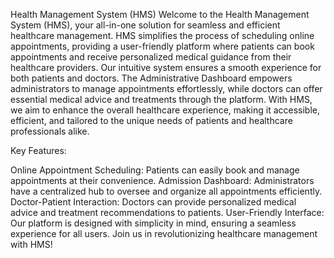 Health Management System (HMS)
Welcome to the Health Management System (HMS), your all-in-one solution for seamless and efficient healthcare management. HMS simplifies the process of scheduling online appointments, providing a user-friendly platform where patients can book appointments and receive personalized medical guidance from their healthcare providers. Our intuitive system ensures a smooth experience for both patients and doctors. The Administrative Dashboard empowers administrators to manage appointments effortlessly, while doctors can offer essential medical advice and treatments through the platform. With HMS, we aim to enhance the overall healthcare experience, making it accessible, efficient, and tailored to the unique needs of patients and healthcare professionals alike.

Key Features:

Online Appointment Scheduling: Patients can easily book and manage appointments at their convenience.
Admission Dashboard: Administrators have a centralized hub to oversee and organize all appointments efficiently.
Doctor-Patient Interaction: Doctors can provide personalized medical advice and treatment recommendations to patients.
User-Friendly Interface: Our platform is designed with simplicity in mind, ensuring a seamless experience for all users.
Join us in revolutionizing healthcare management with HMS!

